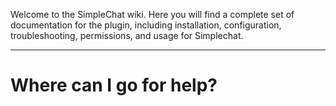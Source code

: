 Welcome to the SimpleChat wiki. Here you will find a complete set of documentation for the plugin, including installation, configuration, troubleshooting, permissions, and usage for Simplechat.
___

# Where can I go for help?
